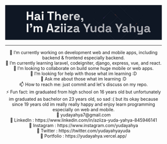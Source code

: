 <img src="https://raw.githubusercontent.com/yudayahya/yudayahya/main/public/images/bg-banner.jpeg"/>
 <hr></hr>
<p align="center">
🔭 I’m currently working on development web and mobile apps, including backend & frontend especially backend.<br>
🌱 I’m currently learning laravel, codeigniter, django, express, vue, and react.<br>
👯 I’m looking to collaborate on build some huge mobile or web apps.<br>
🤔 I’m looking for help with those what im learning :D<br>
💬 Ask me about those what im learning :D<br>
📫 How to reach me: just commit and let's discuss on my repo.<br>
⚡ Fun fact: im graduated from high school on 16 years old but unfortunately im graduated as bachelor on 23 years old, so sad :( but its okay because since 19 years old im really really happy and enjoy learn programming especially on web and mobile.<br>
📧 yudayahya7@gmail.com <br>
🔗 LinkedIn : https://www.linkedin.com/in/aziiza-yuda-yahya-845946141 <br>
🔗 Instagram : https://www.instagram.com/yudayahya <br>
🔗 Twitter : https://twitter.com/yudayahyayuda <br>
🔗 Portfolio : https://yudayahya.vercel.app/ <br>
</p>

